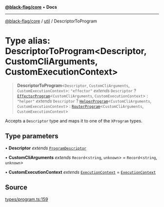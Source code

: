 [**@black-flag/core**](../../README.md) • **Docs**

***

[@black-flag/core](../../README.md) / [util](../README.md) / DescriptorToProgram

# Type alias: DescriptorToProgram\<Descriptor, CustomCliArguments, CustomExecutionContext\>

> **DescriptorToProgram**\<`Descriptor`, `CustomCliArguments`, `CustomExecutionContext`\>: `"effector"` *extends* `Descriptor` ? [`EffectorProgram`](EffectorProgram.md)\<`CustomCliArguments`, `CustomExecutionContext`\> : `"helper"` *extends* `Descriptor` ? [`HelperProgram`](HelperProgram.md)\<`CustomCliArguments`, `CustomExecutionContext`\> : [`RouterProgram`](RouterProgram.md)\<`CustomCliArguments`, `CustomExecutionContext`\>

Accepts a `Descriptor` type and maps it to one of the `XProgram` types.

## Type parameters

• **Descriptor** *extends* [`ProgramDescriptor`](ProgramDescriptor.md)

• **CustomCliArguments** *extends* `Record`\<`string`, `unknown`\> = `Record`\<`string`, `unknown`\>

• **CustomExecutionContext** *extends* [`ExecutionContext`](ExecutionContext.md) = [`ExecutionContext`](ExecutionContext.md)

## Source

[types/program.ts:159](https://github.com/Xunnamius/black-flag/blob/d4a156f70283118824ee7289456277508954660f/types/program.ts#L159)
